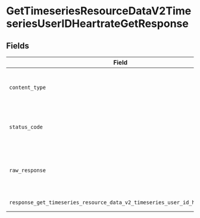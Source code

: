# GetTimeseriesResourceDataV2TimeseriesUserIDHeartrateGetResponse


## Fields

| Field                                                                                                  | Type                                                                                                   | Required                                                                                               | Description                                                                                            |
| ------------------------------------------------------------------------------------------------------ | ------------------------------------------------------------------------------------------------------ | ------------------------------------------------------------------------------------------------------ | ------------------------------------------------------------------------------------------------------ |
| `content_type`                                                                                         | *str*                                                                                                  | :heavy_check_mark:                                                                                     | HTTP response content type for this operation                                                          |
| `status_code`                                                                                          | *int*                                                                                                  | :heavy_check_mark:                                                                                     | HTTP response status code for this operation                                                           |
| `raw_response`                                                                                         | [requests.Response](https://requests.readthedocs.io/en/latest/api/#requests.Response)                  | :heavy_check_mark:                                                                                     | Raw HTTP response; suitable for custom response parsing                                                |
| `response_get_timeseries_resource_data_v2_timeseries_user_id_heartrate_get`                            | List[[shared.ClientFacingHeartRateTimeseries](../../models/shared/clientfacingheartratetimeseries.md)] | :heavy_minus_sign:                                                                                     | Successful Response                                                                                    |
